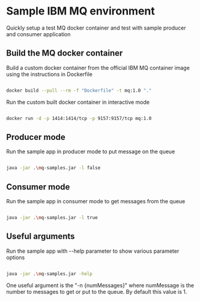 # Sample IBM MQ environment

Quickly setup a test MQ docker container and test with sample producer and consumer application

## Build the MQ docker container

Build a custom docker container from the official IBM MQ container image using the instructions in Dockerfile

```bash

docker build --pull --rm -f "Dockerfile" -t mq:1.0 "."

```

Run the custom built docker container in interactive mode

```bash

docker run -d -p 1414:1414/tcp -p 9157:9157/tcp mq:1.0

```

## Producer mode

Run the sample app in producer mode to put message on the queue

```bash

java -jar .\mq-samples.jar -l false

```

## Consumer mode

Run the sample app in consumer mode to get messages from the queue

```bash

java -jar .\mq-samples.jar -l true

```

## Useful arguments

Run the sample app with --help parameter to show various parameter options

```bash

java -jar .\mq-samples.jar -help

```

One useful argument is the "-n {numMessages}" where numMessage is the number to messages to get or put to the queue. By default this value is 1.
